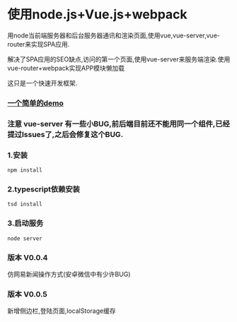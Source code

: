 # 使用node.js+Vue.js+webpack

用node当前端服务器和后台服务器通讯和渲染页面,使用vue,vue-server,vue-router来实现SPA应用.

解决了SPA应用的SEO缺点,访问的第一个页面,使用vue-server来服务端渲染.使用vue-router+webpack实现APP模块懒加载

这只是一个快速开发框架.

### <a href="http://182.92.99.230:3000/cookbook">一个简单的demo</a>

### 注意 vue-server 有一些小BUG,前后端目前还不能用同一个组件,已经提过Issues了,之后会修复这个BUG.

### 1.安装

    npm install

### 2.typescript依赖安装

    tsd install

### 3.启动服务

    node server

### 版本 V0.0.4
仿网易新闻操作方式(安卓微信中有少许BUG)
### 版本 V0.0.5
新增侧边栏,登陆页面,localStorage缓存